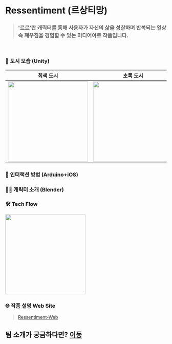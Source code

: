 # Ressentiment (르상티망)

> ### '르르’란 캐릭터를 통해 사용자가 자신의 삶을 성찰하며 반복되는 일상 속 깨우침을 경험할 수 있는 미디어아트 작품입니다.

<br>

### 🌉 도시 모습 (Unity)

| 회색 도시 | 초록 도시 | 파랑 도시 |
|:--:|:--:|:--:|
|<img src = "" width ="250">|<img src = "" width ="250">|<img src = "" width ="250">|


### 🫧 인터랙션 방법 (Arduino+iOS)

### 👋🏻 캐릭터 소개 (Blender)


### 🛠️ Tech Flow
<img src = "" width ="250">

### 🌐 작품 설명 Web Site
> [Ressentiment-Web](https://ressentiment.netlify.app/)


## 팀 소개가 궁금하다면? [이동]()
